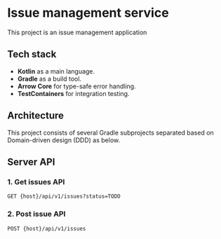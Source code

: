 # Issue management service
This project is an issue management application

## Tech stack
* **Kotlin** as a main language.
* **Gradle** as a build tool.
* **Arrow Core** for type-safe error handling.
* **TestContainers** for integration testing.

## Architecture
This project consists of several Gradle subprojects separated based on Domain-driven design (DDD) as below.

## Server API
### 1. Get issues API
```
GET {host}/api/v1/issues?status=TODO
```

### 2. Post issue API
```
POST {host}/api/v1/issues
```
